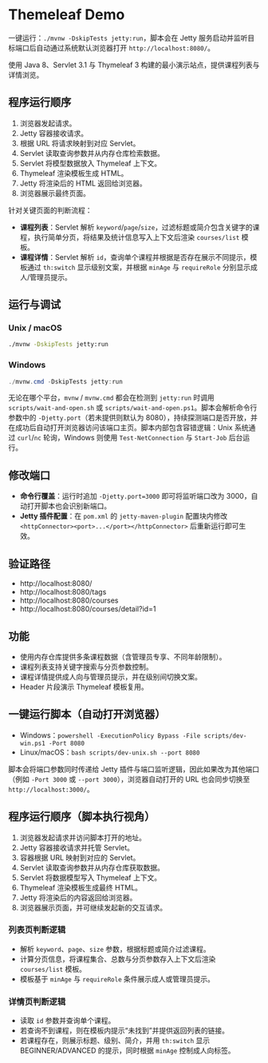 # Themeleaf Demo

一键运行：`./mvnw -DskipTests jetty:run`，脚本会在 Jetty 服务启动并监听目标端口后自动通过系统默认浏览器打开 `http://localhost:8080/`。

使用 Java 8、Servlet 3.1 与 Thymeleaf 3 构建的最小演示站点，提供课程列表与详情浏览。

## 程序运行顺序

1. 浏览器发起请求。<!-- 步骤一：浏览器 -->
2. Jetty 容器接收请求。<!-- 步骤二：Jetty -->
3. 根据 URL 将请求映射到对应 Servlet。<!-- 步骤三：Servlet 映射 -->
4. Servlet 读取查询参数并从内存仓库检索数据。<!-- 步骤四：参数与仓库 -->
5. Servlet 将模型数据放入 Thymeleaf 上下文。<!-- 步骤五：构建上下文 -->
6. Thymeleaf 渲染模板生成 HTML。<!-- 步骤六：模板渲染 -->
7. Jetty 将渲染后的 HTML 返回给浏览器。<!-- 步骤七：返回响应 -->
8. 浏览器展示最终页面。<!-- 步骤八：展示 -->

针对关键页面的判断流程：

- **课程列表**：Servlet 解析 `keyword`/`page`/`size`，过滤标题或简介包含关键字的课程，执行简单分页，将结果及统计信息写入上下文后渲染 `courses/list` 模板。
- **课程详情**：Servlet 解析 `id`，查询单个课程并根据是否存在展示不同提示，模板通过 `th:switch` 显示级别文案，并根据 `minAge` 与 `requireRole` 分别显示成人/管理员提示。

## 运行与调试

### Unix / macOS

```bash
./mvnw -DskipTests jetty:run
```

### Windows

```powershell
./mvnw.cmd -DskipTests jetty:run
```

无论在哪个平台，`mvnw` / `mvnw.cmd` 都会在检测到 `jetty:run` 时调用 `scripts/wait-and-open.sh` 或 `scripts/wait-and-open.ps1`。脚本会解析命令行参数中的 `-Djetty.port`（若未提供则默认为 8080），持续探测端口是否开放，并在成功后自动打开浏览器访问该端口主页。脚本内部包含容错逻辑：Unix 系统通过 `curl`/`nc` 轮询，Windows 则使用 `Test-NetConnection` 与 `Start-Job` 后台运行。

## 修改端口

- **命令行覆盖**：运行时追加 `-Djetty.port=3000` 即可将监听端口改为 3000，自动打开脚本也会识别新端口。
- **Jetty 插件配置**：在 `pom.xml` 的 `jetty-maven-plugin` 配置块内修改 `<httpConnector><port>...</port></httpConnector>` 后重新运行即可生效。

## 验证路径

- http://localhost:8080/
- http://localhost:8080/tags
- http://localhost:8080/courses
- http://localhost:8080/courses/detail?id=1

## 功能

- 使用内存仓库提供多条课程数据（含管理员专享、不同年龄限制）。
- 课程列表支持关键字搜索与分页参数控制。
- 课程详情提供成人向与管理员提示，并在级别间切换文案。
- Header 片段演示 Thymeleaf 模板复用。

## 一键运行脚本（自动打开浏览器）

- Windows：`powershell -ExecutionPolicy Bypass -File scripts/dev-win.ps1 -Port 8080`
- Linux/macOS：`bash scripts/dev-unix.sh --port 8080`

脚本会将端口参数同时传递给 Jetty 插件与端口监听逻辑，因此如果改为其他端口（例如 `-Port 3000` 或 `--port 3000`），浏览器自动打开的 URL 也会同步切换至 `http://localhost:3000/`。

## 程序运行顺序（脚本执行视角）

1. 浏览器发起请求并访问脚本打开的地址。<!-- 浏览器起点 -->
2. Jetty 容器接收请求并托管 Servlet。<!-- Jetty 容器 -->
3. 容器根据 URL 映射到对应的 Servlet。<!-- Servlet 匹配 -->
4. Servlet 读取查询参数并从内存仓库获取数据。<!-- 参数与仓库 -->
5. Servlet 将数据模型写入 Thymeleaf 上下文。<!-- 模型上下文 -->
6. Thymeleaf 渲染模板生成最终 HTML。<!-- 模板渲染 -->
7. Jetty 将渲染后的内容返回给浏览器。<!-- 返回响应 -->
8. 浏览器展示页面，并可继续发起新的交互请求。<!-- 展示结果 -->

### 列表页判断逻辑
- 解析 `keyword`、`page`、`size` 参数，根据标题或简介过滤课程。
- 计算分页信息，将课程集合、总数与分页参数存入上下文后渲染 `courses/list` 模板。
- 模板基于 `minAge` 与 `requireRole` 条件展示成人或管理员提示。

### 详情页判断逻辑
- 读取 `id` 参数并查询单个课程。
- 若查询不到课程，则在模板内提示“未找到”并提供返回列表的链接。
- 若课程存在，则展示标题、级别、简介，并用 `th:switch` 显示 BEGINNER/ADVANCED 的提示，同时根据 `minAge` 控制成人向标签。
